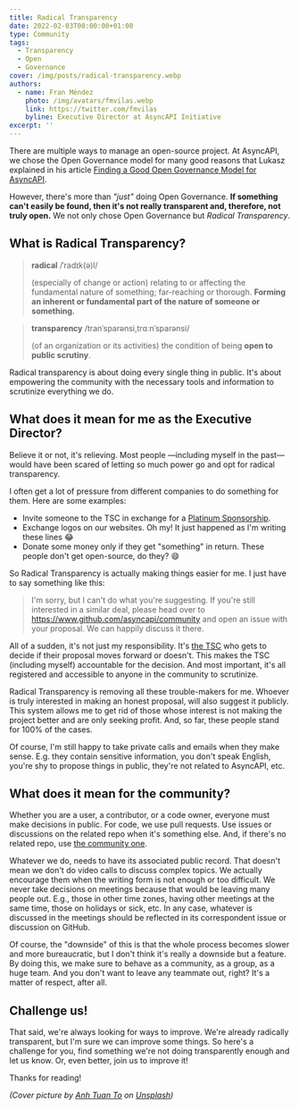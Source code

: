 ```yaml
---
title: Radical Transparency
date: 2022-02-03T00:00:00+01:00
type: Community
tags:
  - Transparency
  - Open
  - Governance
cover: /img/posts/radical-transparency.webp
authors:
  - name: Fran Méndez
    photo: /img/avatars/fmvilas.webp
    link: https://twitter.com/fmvilas
    byline: Executive Director at AsyncAPI Initiative
excerpt: ''
---
```


There are multiple ways to manage an open-source project. At AsyncAPI, we chose the Open Governance model for many good reasons that Lukasz explained in his article [Finding a Good Open Governance Model for AsyncAPI](/blog/governance-motivation).

However, there's more than _"just"_ doing Open Governance. **If something can't easily be found, then it's not really transparent and, therefore, not truly open.** We not only chose Open Governance but _Radical Transparency_.

## What is Radical Transparency?

> **radical**
> /ˈradɪk(ə)l/
>
> (especially of change or action) relating to or affecting the fundamental nature of something; far-reaching or thorough. **Forming an inherent or fundamental part of the nature of someone or something.**

> **transparency**
> /tranˈsparənsi,trɑːnˈsparənsi/
>
> (of an organization or its activities) the condition of being **open to public scrutiny**.

Radical transparency is about doing every single thing in public. It's about empowering the community with the necessary tools and information to scrutinize everything we do.

## What does it mean for me as the Executive Director?

Believe it or not, it's relieving. Most people —including myself in the past— would have been scared of letting so much power go and opt for radical transparency.

I often get a lot of pressure from different companies to do something for them. Here are some examples:

- Invite someone to the TSC in exchange for a [Platinum Sponsorship](https://opencollective.com/asyncapi/contribute/platinum-sponsors-8119).
- Exchange logos on our websites. Oh my! It just happened as I'm writing these lines :joy:
- Donate some money only if they get "something" in return. These people don't get open-source, do they? :smile:

So Radical Transparency is actually making things easier for me. I just have to say something like this:

> I'm sorry, but I can't do what you're suggesting. If you're still interested in a similar deal, please head over to https://www.github.com/asyncapi/community and open an issue with your proposal. We can happily discuss it there.

All of a sudden, it's not just my responsibility. It's [the TSC](https://www.asyncapi.com/community/tsc) who gets to decide if their proposal moves forward or doesn't. This makes the TSC (including myself) accountable for the decision. And most important, it's all registered and accessible to anyone in the community to scrutinize.

Radical Transparency is removing all these trouble-makers for me. Whoever is truly interested in making an honest proposal, will also suggest it publicly. This system allows me to get rid of those whose interest is not making the project better and are only seeking profit. And, so far, these people stand for 100% of the cases.

Of course, I'm still happy to take private calls and emails when they make sense. E.g. they contain sensitive information, you don't speak English, you're shy to propose things in public, they're not related to AsyncAPI, etc.

## What does it mean for the community?

Whether you are a user, a contributor, or a code owner, everyone must make decisions in public. For code, we use pull requests. Use issues or discussions on the related repo when it's something else. And, if there's no related repo, use [the community one](https://www.github.com/asyncapi/community).

Whatever we do, needs to have its associated public record. That doesn't mean we don't do video calls to discuss complex topics. We actually encourage them when the writing form is not enough or too difficult. We never take decisions on meetings because that would be leaving many people out. E.g., those in other time zones, having other meetings at the same time, those on holidays or sick, etc. In any case, whatever is discussed in the meetings should be reflected in its correspondent issue or discussion on GitHub.

Of course, the "downside" of this is that the whole process becomes slower and more bureaucratic, but I don't think it's really a downside but a feature. By doing this, we make sure to behave as a community, as a group, as a huge team. And you don't want to leave any teammate out, right? It's a matter of respect, after all.

## Challenge us!

That said, we're always looking for ways to improve. We're already radically transparent, but I'm sure we can improve some things. So here's a challenge for you, find something we're not doing transparently enough and let us know. Or, even better, join us to improve it!

Thanks for reading!

_(Cover picture by [Anh Tuan To](https://unsplash.com/@tuan1561?utm_source=unsplash&utm_medium=referral&utm_content=creditCopyText) on [Unsplash](https://unsplash.com/s/photos/transparency?utm_source=unsplash&utm_medium=referral&utm_content=creditCopyText))_
